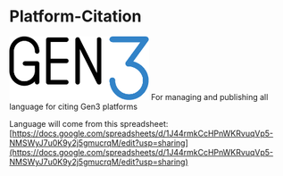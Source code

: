 # Platform-Citation
<img src="docs/img/gen3blue.png" width=250px>
For managing and publishing all language for citing Gen3 platforms

Language will come from this spreadsheet: [https://docs.google.com/spreadsheets/d/1J44rmkCcHPnWKRvuqVp5-NMSWyJ7u0K9y2j5gmucrqM/edit?usp=sharing](https://docs.google.com/spreadsheets/d/1J44rmkCcHPnWKRvuqVp5-NMSWyJ7u0K9y2j5gmucrqM/edit?usp=sharing)

